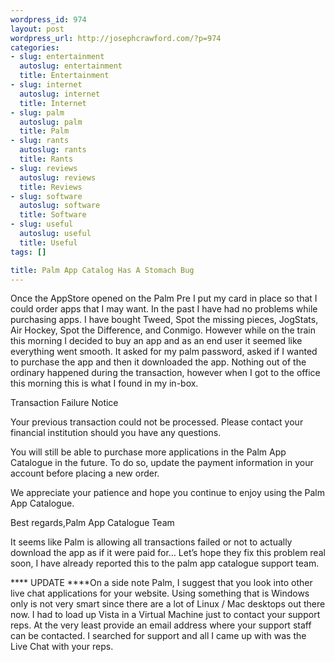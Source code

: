 ```yaml
--- 
wordpress_id: 974
layout: post
wordpress_url: http://josephcrawford.com/?p=974
categories: 
- slug: entertainment
  autoslug: entertainment
  title: Entertainment
- slug: internet
  autoslug: internet
  title: Internet
- slug: palm
  autoslug: palm
  title: Palm
- slug: rants
  autoslug: rants
  title: Rants
- slug: reviews
  autoslug: reviews
  title: Reviews
- slug: software
  autoslug: software
  title: Software
- slug: useful
  autoslug: useful
  title: Useful
tags: []

title: Palm App Catalog Has A Stomach Bug
---
```


Once the AppStore opened on the Palm Pre I put my card in place so that I could order apps that I may want.  In the past I have had no problems while purchasing apps.  I have bought Tweed, Spot the missing pieces, JogStats, Air Hockey, Spot the Difference, and Conmigo. However while on the train this morning I decided to buy an app and as an end user it seemed like everything went smooth.  It asked for my palm password, asked if I wanted to purchase the app and then it downloaded the app.  Nothing out of the ordinary happened during the transaction, however when I got to the office this morning this is what I found in my in-box.
> 
Transaction Failure Notice

Your previous transaction could not be processed. Please contact your financial institution should you have any questions.

You will still be able to purchase more applications in the Palm App Catalogue in the future. To do so, update the payment information in your account before placing a new order.

We appreciate your patience and hope you continue to enjoy using the Palm App Catalogue.

Best regards,Palm App Catalogue Team

It seems like Palm is allowing all transactions failed or not to actually download the app as if it were paid for…  Let’s hope they fix this problem real soon, I have already reported this to the palm app catalogue support team.

**** UPDATE ****On a side note Palm, I suggest that you look into other live chat applications for your website.  Using something that is Windows only is not very smart since there are a lot of Linux / Mac desktops out there now.  I had to load up Vista in a Virtual Machine just to contact your support reps.  At the very least provide an email address where your support staff can be contacted.  I searched for support and all I came up with was the Live Chat with your reps.
